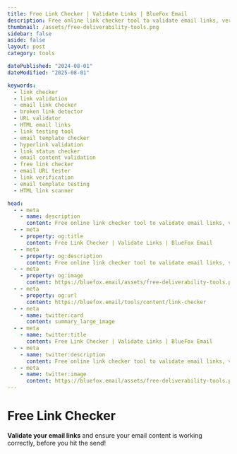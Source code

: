 ```yaml
---
title: Free Link Checker | Validate Links | BlueFox Email
description: Free online link checker tool to validate email links, verify DNS records, and analyze email authentication for improved deliverability.
thumbnail: /assets/free-deliverability-tools.png
sidebar: false
aside: false
layout: post
category: tools

datePublished: "2024-08-01"
dateModified: "2025-08-01"

keywords:
  - link checker
  - link validation
  - email link checker
  - broken link detector
  - URL validator
  - HTML email links
  - link testing tool
  - email template checker
  - hyperlink validation
  - link status checker
  - email content validation
  - free link checker
  - email URL tester
  - link verification
  - email template testing
  - HTML link scanner

head:
  - - meta
    - name: description
      content: Free online link checker tool to validate email links, verify DNS records, and analyze email authentication for improved deliverability.
  - - meta
    - property: og:title
      content: Free Link Checker | Validate Links | BlueFox Email
  - - meta
    - property: og:description
      content: Free online link checker tool to validate email links, verify DNS records, and analyze email authentication for improved deliverability.
  - - meta
    - property: og:image
      content: https://bluefox.email/assets/free-deliverability-tools.png
  - - meta
    - property: og:url
      content: https://bluefox.email/tools/content/link-checker
  - - meta
    - name: twitter:card
      content: summary_large_image
  - - meta
    - name: twitter:title
      content: Free Link Checker | Validate Links | BlueFox Email
  - - meta
    - name: twitter:description
      content: Free online link checker tool to validate email links, verify DNS records, and analyze email authentication for improved deliverability.
  - - meta
    - name: twitter:image
      content: https://bluefox.email/assets/free-deliverability-tools.png
---
```


<GlossaryNavigation link="/tools/content" label="Back to content Tools" />

# Free Link Checker

**Validate your email links** and ensure your email content is working correctly, before you hit the send!


<LinkChecker />
